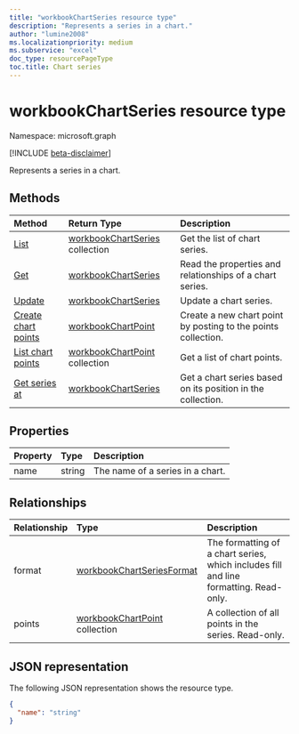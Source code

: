 ```yaml
---
title: "workbookChartSeries resource type"
description: "Represents a series in a chart."
author: "lumine2008"
ms.localizationpriority: medium
ms.subservice: "excel"
doc_type: resourcePageType
toc.title: Chart series
---
```


# workbookChartSeries resource type

Namespace: microsoft.graph

[!INCLUDE [beta-disclaimer](../../includes/beta-disclaimer.md)]

Represents a series in a chart.


## Methods

| Method		   | Return Type	|Description|
|:---------------|:--------|:----------|
|[List](../api/chartseries-list.md) | [workbookChartSeries](workbookchartseries.md) collection |Get the list of chart series. |
|[Get](../api/chartseries-get.md) | [workbookChartSeries](workbookchartseries.md) |Read the properties and relationships of a chart series.|
|[Update](../api/chartseries-update.md) | [workbookChartSeries](workbookchartseries.md)	|Update a chart series. |
|[Create chart points](../api/chartseries-post-points.md) |[workbookChartPoint](workbookchartpoint.md)| Create a new chart point by posting to the points collection.|
|[List chart points](../api/chartseries-list-points.md) |[workbookChartPoint](workbookchartpoint.md) collection| Get a list of chart points.|
|[Get series at](../api/chartseriescollection-itemat.md)|[workbookChartSeries](workbookchartseries.md)|Get a chart series based on its position in the collection.|

## Properties
| Property	   | Type	|Description|
|:---------------|:--------|:----------|
|name|string|The name of a series in a chart.|

## Relationships
| Relationship | Type	|Description|
|:---------------|:--------|:----------|
|format|[workbookChartSeriesFormat](workbookchartseriesformat.md)|The formatting of a chart series, which includes fill and line formatting. Read-only.|
|points|[workbookChartPoint](workbookchartpoint.md) collection|A collection of all points in the series. Read-only.|

## JSON representation

The following JSON representation shows the resource type.

<!-- {
  "blockType": "resource",
  "baseType": "microsoft.graph.entity",
  "optionalProperties": [

  ],
  "@odata.type": "microsoft.graph.workbookChartSeries"
}-->

```json
{
  "name": "string"
}

```

<!-- uuid: 8fcb5dbc-d5aa-4681-8e31-b001d5168d79
2015-10-25 14:57:30 UTC -->
<!--
{
  "type": "#page.annotation",
  "description": "ChartSeries resource",
  "keywords": "",
  "section": "documentation",
  "tocPath": "",
  "suppressions": []
}
-->


